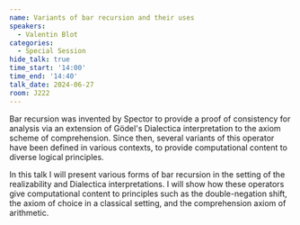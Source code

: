 ```yaml
---
name: Variants of bar recursion and their uses
speakers:
  - Valentin Blot
categories:
  - Special Session
hide_talk: true
time_start: '14:00'
time_end: '14:40'
talk_date: 2024-06-27
room: J222
---
```

Bar recursion was invented by Spector to provide a proof of consistency for analysis via an extension of Gödel's Dialectica interpretation to the axiom scheme of comprehension. Since then, several variants of this operator have been defined in various contexts, to provide computational content to diverse logical principles.

In this talk I will present various forms of bar recursion in the setting of the realizability and Dialectica interpretations. I will show how these operators give computational content to principles such as the double-negation shift, the axiom of choice in a classical setting, and the comprehension axiom of arithmetic.
